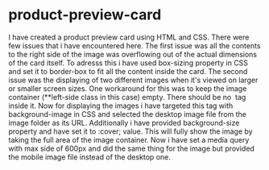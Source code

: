 # product-preview-card

I have created a product preview card using HTML and CSS. There were few issues that i have encountered here. The first issue was all the contents to the right side of the image was overflowing out of the actual dimensions of the card itself. To adresss this i have used box-sizing property in CSS and set it to border-box to fit all the content inside the card. The second issue was the displaying of two different images when it's viewed on larger or smaller screen sizes. One workaround for this was to keep the image container (**left-side class in this case) empty. There should be no <img> tag inside it. Now for displaying the images i have targeted this tag with background-image in CSS and selected the desktop image file from the image folder as its URL. Additionally i have provided background-size property and have set it to :cover; value. This will fully show the image by taking the full area of the image container. Now i have set a media query with max side of 600px and did the same thing for the image but provided the mobile image file instead of the desktop one.
